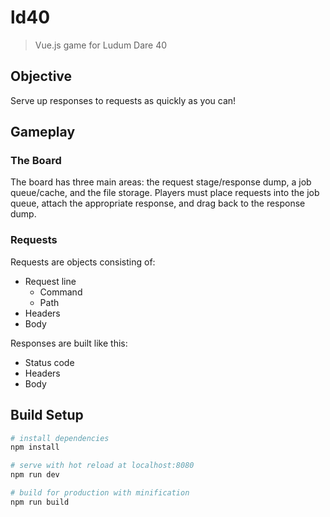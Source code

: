 # ld40

> Vue.js game for Ludum Dare 40

## Objective
Serve up responses to requests as quickly as you can!

## Gameplay

### The Board
The board has three main areas: the request stage/response dump, a job queue/cache, and the file storage. Players must place requests into the job queue, attach the appropriate response, and drag back to the response dump.

### Requests
Requests are objects consisting of:
* Request line
    * Command
    * Path
* Headers
* Body

Responses are built like this:
* Status code
* Headers
* Body

## Build Setup

``` bash
# install dependencies
npm install

# serve with hot reload at localhost:8080
npm run dev

# build for production with minification
npm run build
```
